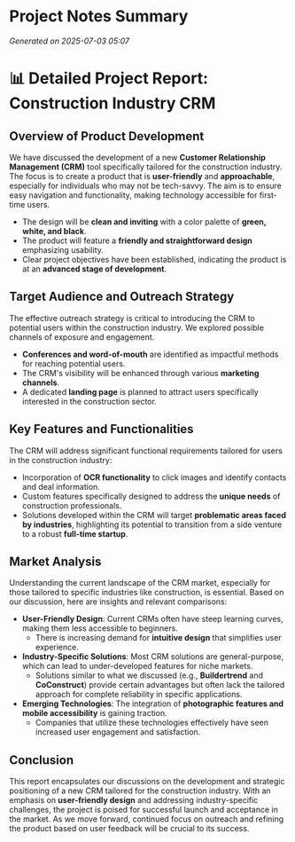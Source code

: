# Project Notes Summary

*Generated on 2025-07-03 05:07*

# 📊 Detailed Project Report: Construction Industry CRM

## **Overview of Product Development**
We have discussed the development of a new **Customer Relationship Management (CRM)** tool specifically tailored for the construction industry. The focus is to create a product that is **user-friendly** and **approachable**, especially for individuals who may not be tech-savvy. The aim is to ensure easy navigation and functionality, making technology accessible for first-time users. 

- The design will be **clean and inviting** with a color palette of **green, white, and black**.
- The product will feature a **friendly and straightforward design** emphasizing usability.
- Clear project objectives have been established, indicating the product is at an **advanced stage of development**.

## **Target Audience and Outreach Strategy**
The effective outreach strategy is critical to introducing the CRM to potential users within the construction industry. We explored possible channels of exposure and engagement.

- **Conferences and word-of-mouth** are identified as impactful methods for reaching potential users.
- The CRM's visibility will be enhanced through various **marketing channels**.
- A dedicated **landing page** is planned to attract users specifically interested in the construction sector.

## **Key Features and Functionalities**
The CRM will address significant functional requirements tailored for users in the construction industry:

- Incorporation of **OCR functionality** to click images and identify contacts and deal information.
- Custom features specifically designed to address the **unique needs** of construction professionals.
- Solutions developed within the CRM will target **problematic areas faced by industries**, highlighting its potential to transition from a side venture to a robust **full-time startup**.

## **Market Analysis**
Understanding the current landscape of the CRM market, especially for those tailored to specific industries like construction, is essential. Based on our discussion, here are insights and relevant comparisons:

- **User-Friendly Design**: Current CRMs often have steep learning curves, making them less accessible to beginners.
  - There is increasing demand for **intuitive design** that simplifies user experience.
- **Industry-Specific Solutions**: Most CRM solutions are general-purpose, which can lead to under-developed features for niche markets.
  - Solutions similar to what we discussed (e.g., **Buildertrend** and **CoConstruct**) provide certain advantages but often lack the tailored approach for complete reliability in specific applications.
- **Emerging Technologies**: The integration of **photographic features and mobile accessibility** is gaining traction.
  - Companies that utilize these technologies effectively have seen increased user engagement and satisfaction.

## **Conclusion**
This report encapsulates our discussions on the development and strategic positioning of a new CRM tailored for the construction industry. With an emphasis on **user-friendly design** and addressing industry-specific challenges, the project is poised for successful launch and acceptance in the market. As we move forward, continued focus on outreach and refining the product based on user feedback will be crucial to its success.
